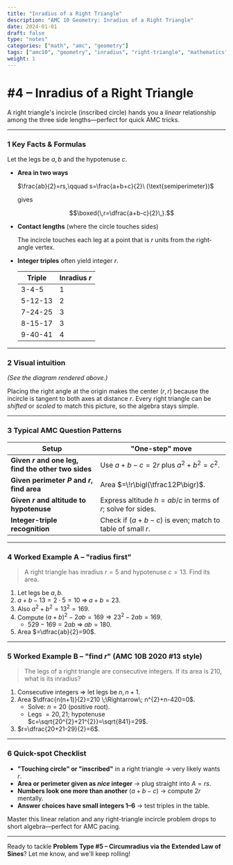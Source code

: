 ```yaml
---
title: "Inradius of a Right Triangle"
description: "AMC 10 Geometry: Inradius of a Right Triangle"
date: 2024-01-01
draft: false
type: "notes"
categories: ["math", "amc", "geometry"]
tags: ["amc10", "geometry", "inradius", "right-triangle", "mathematics"]
weight: 1
---
```


# #4 – Inradius of a Right Triangle

A right triangle's incircle (inscribed circle) hands you a *linear* relationship among the three side lengths—perfect for quick AMC tricks.

---

### 1 Key Facts & Formulas

Let the legs be $a,b$ and the hypotenuse $c$.

- **Area in two ways**
    
    $\frac{ab}{2}=rs,\qquad s=\frac{a+b+c}{2}\ (\text{semiperimeter})$
    
    gives
    
    $$\boxed{\,r=\dfrac{a+b-c}{2}\,}.$$
    
- **Contact lengths** (where the circle touches sides)
    
    The incircle touches each leg at a point that is $r$ units from the right‐angle vertex.
    
- **Integer triples** often yield integer $r$.
    
    | Triple | Inradius $r$ |
    | --- | --- |
    | 3-4-5 | 1 |
    | 5-12-13 | 2 |
    | 7-24-25 | 3 |
    | 8-15-17 | 3 |
    | 9-40-41 | 4 |

---

### 2 Visual intuition

*(See the diagram rendered above.)*

Placing the right angle at the origin makes the center $(r,r)$ because the incircle is tangent to both axes at distance $r$.  Every right triangle can be *shifted* or *scaled* to match this picture, so the algebra stays simple.

---

### 3 Typical AMC Question Patterns

| Setup | "One-step" move |
| --- | --- |
| **Given $r$ and one leg, find the other two sides** | Use $a+b-c=2r$ plus $a^{2}+b^{2}=c^{2}$. |
| **Given perimeter $P$ and $r$, find area** | Area $=\!r\bigl(\tfrac12P\bigr)$. |
| **Given $r$ and altitude to hypotenuse** | Express altitude $h=ab/c$ in terms of $r$; solve for sides. |
| **Integer-triple recognition** | Check if $(a+b-c)$ is even; match to table of small $r$. |

---

### 4 Worked Example A – "radius first"

> A right triangle has inradius $r=5$ and hypotenuse $c=13$.  Find its area.
> 
1. Let legs be $a,b$.
2. $a+b-13 = 2\cdot5 = 10 \;\Rightarrow\; a+b = 23$.
3. Also $a^{2}+b^{2}=13^{2}=169$.
4. Compute $(a+b)^{2}-2ab=169\Rightarrow 23^{2}-2ab = 169$.
    - $529-169 = 2ab$ ⇒ $ab = 180$.
5. Area $=\dfrac{ab}{2}=90$.

---

### 5 Worked Example B – "find $r$" (AMC 10B 2020 #13 style)

> The legs of a right triangle are consecutive integers.  If its area is 210, what is its inradius?
> 
1. Consecutive integers ⇒ let legs be $n,\, n+1$.
2. Area $\dfrac{n(n+1)}{2}=210 \;\Rightarrow\; n^{2}+n-420=0$.
    - Solve: $n=20$ (positive root).
    - Legs $=20,21$; hypotenuse $c=\sqrt{20^{2}+21^{2}}=\sqrt{841}=29$.
3. $r=\dfrac{20+21-29}{2}=6$.

---

### 6 Quick-spot Checklist

- **"Touching circle" or "inscribed"** in a right triangle → very likely wants $r$.
- **Area or perimeter given as *nice* integer** → plug straight into $A=rs$.
- **Numbers look one more than another** $(a+b-c)$ → compute $2r$ mentally.
- **Answer choices have small integers 1–6** → test triples in the table.

Master this linear relation and any right-triangle incircle problem drops to short algebra—perfect for AMC pacing.

---

Ready to tackle **Problem Type #5 – Circumradius via the Extended Law of Sines**? Let me know, and we'll keep rolling!